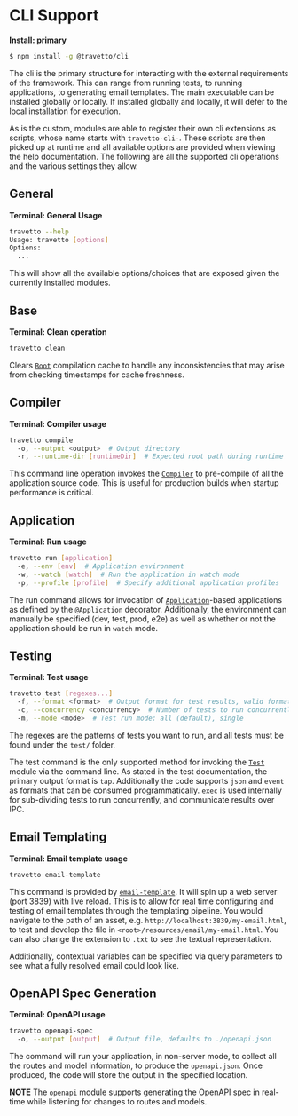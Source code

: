 CLI Support
===

**Install: primary**
```bash
$ npm install -g @travetto/cli
```

The cli is the primary structure for interacting with the external requirements of the framework.  This can range from running tests, to running applications, to generating email templates. The main executable can be installed globally or locally.  If installed globally and locally, it will defer to the local installation for execution.

As is the custom, modules are able to register their own cli extensions as scripts, whose name starts with `travetto-cli-`.  These scripts are then picked up at runtime and all available options are provided when viewing the help documentation.  The following are all the supported cli operations and the various settings they allow.

## General

**Terminal: General Usage**
```bash
travetto --help
Usage: travetto [options] 
Options:
  ...
```
This will show all the available options/choices that are exposed given the currently installed modules.


## Base

**Terminal: Clean operation**
```bash
travetto clean
```

Clears [`Boot`](https://github.com/travetto/travetto/tree/master/module/boot) compilation cache to handle any inconsistencies that may arise from checking timestamps for cache freshness.

## Compiler

**Terminal: Compiler usage**
```bash
travetto compile
  -o, --output <output>  # Output directory
  -r, --runtime-dir [runtimeDir]  # Expected root path during runtime      
```
This command line operation invokes the [`Compiler`](https://github.com/travetto/travetto/tree/master/module/compiler) to pre-compile of all the application source code.  This is useful for production builds when startup performance is critical.

## Application

**Terminal: Run usage**
```bash
travetto run [application]
  -e, --env [env]  # Application environment
  -w, --watch [watch]  # Run the application in watch mode
  -p, --profile [profile]  # Specify additional application profiles
```
The run command allows for invocation of [`Application`](https://github.com/travetto/travetto/tree/master/module/app)-based applications as defined by the `@Application` decorator.  Additionally, the environment can manually be specified (dev, test, prod, e2e) as well as whether or not the application should be run in `watch` mode.

## Testing

**Terminal: Test usage**
```bash
travetto test [regexes...]
  -f, --format <format>  # Output format for test results, valid formats are: tap (default), json, noop, exec, event
  -c, --concurrency <concurrency>  # Number of tests to run concurrently, defaults to number of CPUs - 1
  -m, --mode <mode>  # Test run mode: all (default), single
```
The regexes are the patterns of tests you want to run, and all tests must be found under the `test/` folder.

The test command is the only supported method for invoking the [`Test`](https://github.com/travetto/travetto/tree/master/module/test) module via the command line.  As stated in the test documentation, the primary output format is `tap`.  Additionally the code supports `json` and `event` as formats that can be consumed programmatically.  `exec` is used internally for sub-dividing tests to run concurrently, and communicate results over IPC.

## Email Templating

**Terminal: Email template usage**
```bash
travetto email-template
``` 

This command is provided by [`email-template`](https://github.com/travetto/travetto/tree/master/module/email-template).  It will spin up a web server (port 3839) with live reload.  This is to allow for real time configuring and testing of email templates through the templating pipeline.  You would navigate to the path of an asset, e.g. `http://localhost:3839/my-email.html`, to test and develop the file in `<root>/resources/email/my-email.html`.  You can also change the extension to `.txt` to see the textual representation.

Additionally,  contextual variables can be specified via query parameters to see what a fully resolved email could look like.

## OpenAPI Spec Generation

**Terminal: OpenAPI usage**
```bash
travetto openapi-spec
  -o, --output [output]  # Output file, defaults to ./openapi.json
```

The command will run your application, in non-server mode, to collect all the routes and model information, to produce the `openapi.json`.  Once produced, the code will store the output in the specified location.  

**NOTE** The [`openapi`](https://github.com/travetto/travetto/tree/master/module/OpenAPI) module supports generating the OpenAPI spec in real-time while listening for changes to routes and models.
